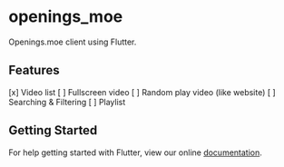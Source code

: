 # openings_moe

Openings.moe client using Flutter.

## Features

[x] Video list
[ ] Fullscreen video
[ ] Random play video (like website)
[ ] Searching & Filtering
[ ] Playlist

## Getting Started

For help getting started with Flutter, view our online
[documentation](https://flutter.io/).
